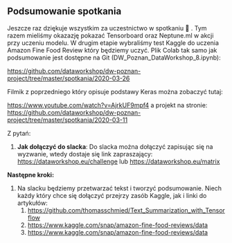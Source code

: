 ## Podsumowanie spotkania

Jeszcze raz dziękuje wszystkim za uczestnictwo w spotkaniu 🙂 . Tym razem mieliśmy okazazję pokazać Tensorboard oraz Neptune.ml w akcji przy uczeniu modelu. W drugim etapie wybraliśmy test Kaggle do uczenia Amazon Fine Food Review który będziemy uczyć. Plik Colab tak samo jak podsumowanie jest dostępne na Git (DW_Poznan_DataWorkshop_8.ipynb):

https://github.com/dataworkshop/dw-poznan-project/tree/master/spotkania/2020-03-26

Filmik z poprzedniego który opisuje podstawy Keras można zobaczyć tutaj: 

https://www.youtube.com/watch?v=AjrkUF9mpf4 a projekt na stronie: 
https://github.com/dataworkshop/dw-poznan-project/tree/master/spotkania/2020-03-11

Z pytań:

1. **Jak dołączyć do slacka**: Do slacka można dołączyć zapisując się na wyzwanie, wtedy dostaje się link zapraszający: 
   https://dataworkshop.eu/challenge lub https://dataworkshop.eu/matrix

**Następne kroki:**

1. Na slacku będziemy przetwarzać tekst i tworzyć podsumowanie. Niech każdy który chce się dołączyć przejrzy zasób Kaggle, jak i linki do artykułów:
   1. https://github.com/thomasschmied/Text_Summarization_with_Tensorflow
   2. https://www.kaggle.com/snap/amazon-fine-food-reviews/data
   3. https://www.kaggle.com/snap/amazon-fine-food-reviews/data

